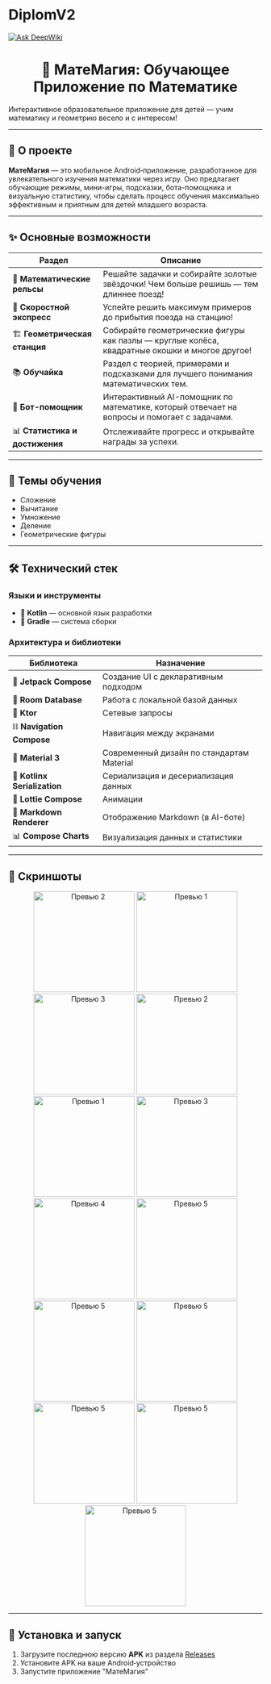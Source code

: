 # DiplomV2
<a href="https://deepwiki.com/Egor228000/DiplomV2"><img src="https://deepwiki.com/badge.svg" alt="Ask DeepWiki"></a>
<h1 align="center">📱 МатеМагия: Обучающее Приложение по Математике</h1> 

<p align="center">

  Интерактивное образовательное приложение для детей — учим математику и геометрию весело и с интересом!
</p>

---

## 📖 О проекте

**МатеМагия** — это мобильное Android‑приложение, разработанное для увлекательного изучения математики через игру. Оно предлагает обучающие режимы, мини-игры, подсказки, бота-помощника и визуальную статистику, чтобы сделать процесс обучения максимально эффективным и приятным для детей младшего возраста.

---

## ✨ Основные возможности

| Раздел | Описание |
|--------|----------|
| 🚂 **Математические рельсы** | Решайте задачки и собирайте золотые звёздочки! Чем больше решишь — тем длиннее поезд! |
| 🚄 **Скоростной экспресс** | Успейте решить максимум примеров до прибытия поезда на станцию! |
| 🏗️ **Геометрическая станция** | Собирайте геометрические фигуры как пазлы — круглые колёса, квадратные окошки и многое другое! |
| 📚 **Обучайка** | Раздел с теорией, примерами и подсказками для лучшего понимания математических тем. |
| 🤖 **Бот-помощник** | Интерактивный AI-помощник по математике, который отвечает на вопросы и помогает с задачами. |
| 📊 **Статистика и достижения** | Отслеживайте прогресс и открывайте награды за успехи. |

---

## 🧮 Темы обучения

- Сложение  
- Вычитание  
- Умножение  
- Деление  
- Геометрические фигуры  

---

## 🛠️ Технический стек

### Языки и инструменты
- 🤖 **Kotlin** — основной язык разработки
- 🔧 **Gradle** — система сборки

### Архитектура и библиотеки
| Библиотека | Назначение |
|------------|------------|
| 🔗 **Jetpack Compose** | Создание UI с декларативным подходом |
| 💾 **Room Database** | Работа с локальной базой данных |
| 🔧 **Ktor** | Сетевые запросы |
| ⛓️ **Navigation Compose** | Навигация между экранами |
| 🔩 **Material 3** | Современный дизайн по стандартам Material |
| 🔑 **Kotlinx Serialization** | Сериализация и десериализация данных |
| 👀 **Lottie Compose** | Анимации |
| 📝 **Markdown Renderer** | Отображение Markdown (в AI-боте) |
| 📊 **Compose Charts** | Визуализация данных и статистики |

---

## 📱 Скриншоты

<div align="center">
   <img src="ScreensImage/Welcome_1.png" width="200" alt="Превью 2" />
  <img src="ScreensImage/Welcome_2.png" width="200" alt="Превью 1" />
  <img src="ScreensImage/Welcome_3.png" width="200" alt="Превью 3" />
  <img src="ScreensImage/MainScreen.png" width="200" alt="Превью 2" />
  <img src="ScreensImage/MathRails.png" width="200" alt="Превью 1" />
  <img src="ScreensImage/MathRailsGame.png" width="200" alt="Превью 3" />
  <img src="ScreensImage/Express.png" width="200" alt="Превью 4" />
  <img src="ScreensImage/ShapeScreen.png" width="200" alt="Превью 5" />
  <img src="ScreensImage/LearningScreen.png" width="200" alt="Превью 5" />
  <img src="ScreensImage/ChatBot_1.png" width="200" alt="Превью 5" />
  <img src="ScreensImage/ChatBot_2.png" width="200" alt="Превью 5" />
  <img src="ScreensImage/Achievement.png" width="200" alt="Превью 5" />
  <img src="ScreensImage/Statictic.png" width="200" alt="Превью 5" />
  
</div>

---

## 🚀 Установка и запуск

1. Загрузите последнюю версию **APK** из раздела [Releases](https://github.com/Egor228000/DiplomV2/releases)
2. Установите APK на ваше Android‑устройство
3. Запустите приложение "МатеМагия"
